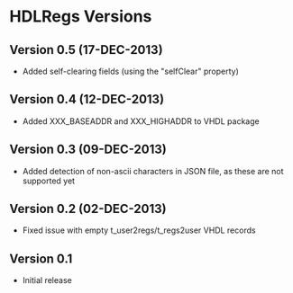 HDLRegs Versions
================

Version 0.5 (17-DEC-2013)
-------------------------

  * Added self-clearing fields (using the "selfClear" property)

Version 0.4 (12-DEC-2013)
-------------------------

  * Added XXX_BASEADDR and XXX_HIGHADDR to VHDL package 

Version 0.3 (09-DEC-2013)
-------------------------

  - Added detection of non-ascii characters in JSON file, as these are not supported yet

Version 0.2 (02-DEC-2013)
-------------------------

  - Fixed issue with empty t_user2regs/t_regs2user VHDL records

Version 0.1
-----------

  - Initial release
